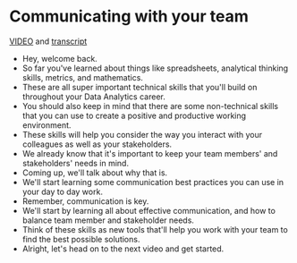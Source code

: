 # Communicating with your team

[VIDEO](../resources/1_VIDEO_Communicating-with-your-team.mp4) and [transcript](../resources/1_VIDEO_Communicating-with-your-team.txt)

- Hey, welcome back.
- So far you've learned about things like spreadsheets, analytical thinking skills, metrics, and mathematics.
- These are all super important technical skills that you'll build on throughout your Data Analytics career.
- You should also keep in mind that there are some non-technical skills that you can use to create a positive and productive working environment.
- These skills will help you consider the way you interact with your colleagues as well as your stakeholders.
- We already know that it's important to keep your team members' and stakeholders' needs in mind.
- Coming up, we'll talk about why that is.
- We'll start learning some communication best practices you can use in your day to day work.
- Remember, communication is key.
- We'll start by learning all about effective communication, and how to balance team member and stakeholder needs.
- Think of these skills as new tools that'll help you work with your team to find the best possible solutions.
- Alright, let's head on to the next video and get started.
